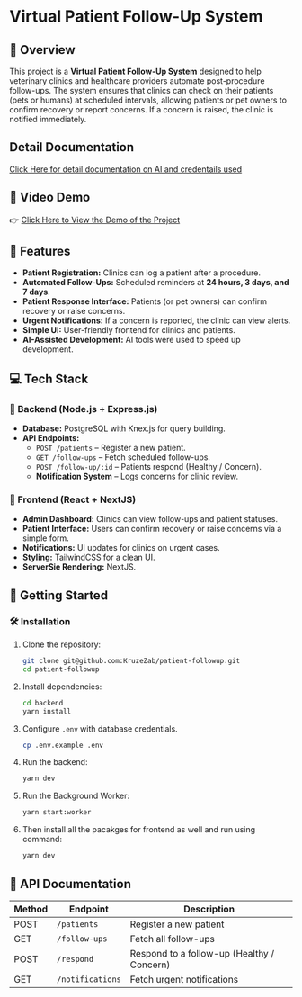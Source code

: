# Virtual Patient Follow-Up System

## 🚀 Overview

This project is a **Virtual Patient Follow-Up System** designed to help veterinary clinics and healthcare providers automate post-procedure follow-ups. The system ensures that clinics can check on their patients (pets or humans) at scheduled intervals, allowing patients or pet owners to confirm recovery or report concerns. If a concern is raised, the clinic is notified immediately.

## Detail Documentation

[Click Here for detail documentation on AI and credentails used](https://google.com)

## 🔗 Video Demo

👉 [Click Here to View the Demo of the Project](https://jam.dev/c/521e4939-6ebd-446a-b9dc-fc71c8e28e4d)

## 🔹 Features

- **Patient Registration:** Clinics can log a patient after a procedure.
- **Automated Follow-Ups:** Scheduled reminders at **24 hours, 3 days, and 7 days**.
- **Patient Response Interface:** Patients (or pet owners) can confirm recovery or raise concerns.
- **Urgent Notifications:** If a concern is reported, the clinic can view alerts.
- **Simple UI:** User-friendly frontend for clinics and patients.
- **AI-Assisted Development:** AI tools were used to speed up development.

## 💻 Tech Stack

### 🔹 Backend (Node.js + Express.js)

- **Database:** PostgreSQL with Knex.js for query building.
- **API Endpoints:**
  - `POST /patients` – Register a new patient.
  - `GET /follow-ups` – Fetch scheduled follow-ups.
  - `POST /follow-up/:id` – Patients respond (Healthy / Concern).
  - **Notification System** – Logs concerns for clinic review.

### 🔹 Frontend (React + NextJS)

- **Admin Dashboard:** Clinics can view follow-ups and patient statuses.
- **Patient Interface:** Users can confirm recovery or raise concerns via a simple form.
- **Notifications:** UI updates for clinics on urgent cases.
- **Styling:** TailwindCSS for a clean UI.
- **ServerSie Rendering:** NextJS.

## 🚀 Getting Started

### 🛠 Installation

1. Clone the repository:
   ```sh
   git clone git@github.com:KruzeZab/patient-followup.git
   cd patient-followup
   ```
2. Install dependencies:
   ```sh
   cd backend
   yarn install
   ```
3. Configure `.env` with database credentials.
   ```sh
   cp .env.example .env
   ```
4. Run the backend:
   ```sh
   yarn dev
   ```
5. Run the Background Worker:
   ```sh
   yarn start:worker
   ```
6. Then install all the pacakges for frontend as well and run using command:
   ```sh
   yarn dev
   ```

## 📝 API Documentation

| Method | Endpoint         | Description                                |
| ------ | ---------------- | ------------------------------------------ |
| POST   | `/patients`      | Register a new patient                     |
| GET    | `/follow-ups`    | Fetch all follow-ups                       |
| POST   | `/respond`       | Respond to a follow-up (Healthy / Concern) |
| GET    | `/notifications` | Fetch urgent notifications                 |
